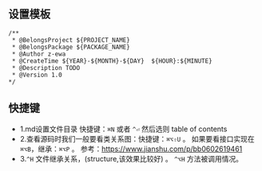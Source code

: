 ## 设置模板

```
/**
 * @BelongsProject ${PROJECT_NAME}
 * @BelongsPackage ${PACKAGE_NAME}
 * @Author z-ewa
 * @CreateTime ${YEAR}-${MONTH}-${DAY}  ${HOUR}:${MINUTE}
 * @Description TODO
 * @Version 1.0
*/
```

## 快捷键

+ 1.md设置文件目录 快捷键：`⌘N` 或者 `^⏎` 然后选则 table of contents
+ 2.查看源码时我们一般要看类关系图：快捷键：`⌘⌥⇧U` 。 如果要看接口实现在 `⌘⌥B`，继承：`⌘⌥P` 。 参考：https://www.jianshu.com/p/bb0602619461
+ 3.`^H`  文件继承关系，(structure,该效果比较好) 。 `^⌥H` 方法被调用情况。
